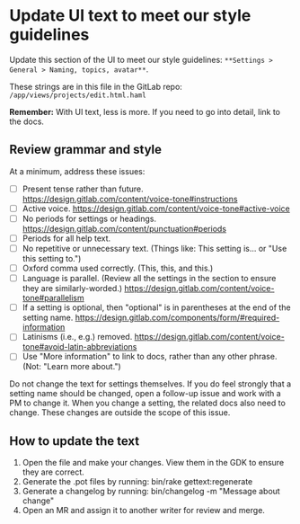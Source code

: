 # Update UI text to meet our style guidelines

Update this section of the UI to meet our style guidelines: `**Settings > General > Naming, topics, avatar**`.

These strings are in this file in the GitLab repo: `/app/views/projects/edit.html.haml`

**Remember:** With UI text, less is more. If you need to go into detail, link to the docs.

## Review grammar and style

At a minimum, address these issues:

- [ ] Present tense rather than future. https://design.gitlab.com/content/voice-tone#instructions
- [ ] Active voice. https://design.gitlab.com/content/voice-tone#active-voice
- [ ] No periods for settings or headings. https://design.gitlab.com/content/punctuation#periods
- [ ] Periods for all help text.
- [ ] No repetitive or unnecessary text. (Things like: This setting is... or "Use this setting to.")
- [ ] Oxford comma used correctly. (This, this, and this.)
- [ ] Language is parallel. (Review all the settings in the section to ensure they are similarly-worded.) https://design.gitlab.com/content/voice-tone#parallelism
- [ ] If a setting is optional, then "optional" is in parentheses at the end of the setting name. https://design.gitlab.com/components/form/#required-information
- [ ] Latinisms (i.e., e.g.) removed. https://design.gitlab.com/content/voice-tone#avoid-latin-abbreviations
- [ ] Use "More information" to link to docs, rather than any other phrase. (Not: "Learn more about.")

Do not change the text for settings themselves. If you do feel strongly that a setting name should be changed, open a follow-up issue and work with a PM to change it. When you change a setting, the related docs also need to change. These changes are outside the scope of this issue.

## How to update the text

1. Open the file and make your changes. View them in the GDK to ensure they are correct.
1. Generate the .pot files by running: bin/rake gettext:regenerate
1. Generate a changelog by running: bin/changelog -m "Message about change"
1. Open an MR and assign it to another writer for review and merge.



